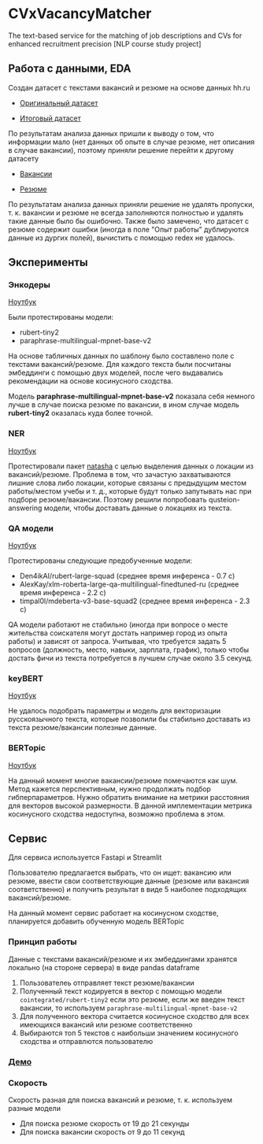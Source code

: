 # CVxVacancyMatcher
The text-based service for the matching of job descriptions and CVs for enhanced recruitment precision [NLP course study project]

## Работа с данными, EDA

Создан датасет с текстами вакансий и резюме на основе данных hh.ru

- [Оригинальный датасет](https://drive.google.com/file/d/1rmkQVvLH9A5428o6ReziCTGGnlRrAnys/view?usp=sharing)

- [Итоговый датасет](https://drive.google.com/file/d/1usnDtA6_xeCDUmk3EuwffC5dcp28b6Iq/view?usp=sharing)

По результатам анализа данных пришли к выводу о том, что информации мало (нет данных об опыте в случае резюме, нет описания в случае вакансии), поэтому приняли решение перейти к другому датасету


- [Вакансии](https://www.kaggle.com/datasets/ivangurin/vacancyhh)

- [Резюме](https://drive.google.com/file/d/1ikA_Ht45fXD2w5dWZ9sGTSRl-UNeCVub/view?usp=share_link)

По результатам анализа данных приняли решение не удалять пропуски, т. к. вакансии и резюме не всегда заполняются полностью и удалять такие данные было бы ошибочно.
Также было замечено, что датасет с резюме содержит ошибки (иногда в поле "Опыт работы" дублируются данные из дургих полей), вычистить с помощью redex не удалось. 

## Эксперименты

### Энкодеры

[Ноутбук](./experiments/embeddings.ipynb)

Были протестированы модели:
- rubert-tiny2
- paraphrase-multilingual-mpnet-base-v2

На основе табличных данных по шаблону было составлено поле с текстами вакансий/резюме. Для каждого текста были посчитаны эмбеддинги с помощью двух моделей, после чего выдавались рекомендации на основе косинусного сходства.

Модель **paraphrase-multilingual-mpnet-base-v2** показала себя немного лучше в случае поиска резюме по вакансии, в ином случае модель **rubert-tiny2** оказалась куда более точной.

### NER

[Ноутбук](./experiments/NER.ipynb)

Протестировали пакет [natasha](https://natasha.github.io/?ysclid=lqd17btfjp94158319) с целью выделения данных о локации из вакансий/резюме. Проблема в том, что зачастую захватываются лишние слова либо локации, которые связаны с предыдущим местом работы/местом учебы и т. д., которые будут только запутывать нас при подборе резюме/вакансии. Поэтому решили попробовать qusteion-answering модели, чтобы доставать данные о локациях из текста.

### QA модели

[Ноутбук](./experiments/QAmodels.ipynb)

Протестированы следующие предобученные модели:
- Den4ikAI/rubert-large-squad (среднее время инференса - 0.7 с)
- AlexKay/xlm-roberta-large-qa-multilingual-finedtuned-ru (среднее время инференса - 2.2 с)
- timpal0l/mdeberta-v3-base-squad2 (среднее время инференса - 2.3 с)

QA модели работают не стабильно (иногда при вопросе о месте жительства соискателя могут достать например город из опыта работы) и зависят от запроса.
Учитывая, что требуется задать 5 вопросов (должность, место, навыки, зарплата, график), только чтобы достать фичи из текста потребуется в лучшем случае около 3.5 секунд.

### keyBERT

[Ноутбук](./experiments/keywords.ipynb)

Не удалось подобрать параметры и модель для векторизации русскоязычного текста, которые позволили бы стабильно доставать из текста резюме/вакансии полезные данные. 

### BERTopic

[Ноутбук](./experiments/berttopic.ipynb)

На данный момент многие вакансии/резюме помечаются как шум.
Метод кажется перспективным, нужно продолжать подбор гибперпараметров.
Нужно обратить внимание на метрики расстояния для векторов высокой размерности. В данной имплементации метрика косинусного сходства недоступна, возможно проблема в этом.

## Сервис

Для сервиса используется Fastapi и Streamlit

Пользователю предлагается выбрать, что он ищет: вакансию или резюме, ввести свои соответствующие данные (резюме или вакансия соответственно) и получить результат в виде 5 наиболее подходящих вакансий/резюме.

На данный момент сервис работает на косинусном сходстве, планируется добавить обученную модель BERTopic

### Принцип работы

Данные с текстами вакансий/резюме и их эмбеддингами хранятся локально (на стороне сервера) в виде pandas dataframe

1. Пользователеь отправляет текст резюме/вакансии
2. Полученный текст кодируется в вектор с помощью модели `cointegrated/rubert-tiny2` если это резюме, если же введен текст вакансии, то используем `paraphrase-multilingual-mpnet-base-v2`
3. Для полученного вектора считается косинусное сходство для всех имеющихся вакансий или резюме соответственно
4. Выбираются топ 5 текстов с наибольши значением косинусного сходства и отправлются пользователю

### [Демо](https://drive.google.com/file/d/1NLSMu2JNsXOeqM0IwbOsg9jB4qqOrOmf/view?usp=sharing)

### Скорость

Скорость разная для поиска вакансий и резюме, т. к. используем разные модели

- Для поиска резюме скорость от 19 до 21 секунды
- Для поиска вакансии скорость от 9 до 11 секунд